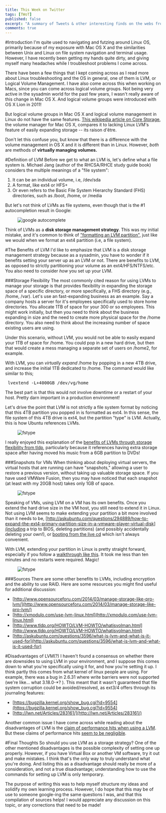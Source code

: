 ```yaml
---
title: This Week on Twitter
tags: [TWoT]
published: false
excerpt: "A summary of Tweets & other interesting finds on the webs from March 08-14"
comments: true
---
```


#Introduction
I'm quite used to navigating and futzing around Linux OS, primarily because of my exposure with Mac OS X and the similarities between Unix and Linux on file system navigation and terminal usage. However, I have recently been getting my hands quite dirty, and giving myself many headaches while I troubleshoot problems I come across.

There have been a few things that I kept coming across as I read more about Linux troubleshooting and the OS in general, one of them is LVM, or Logical Volume Management. I have also come across this when working on Macs, since you can come across logical volume groups. Not being very active in the sysadmin world for the past few years, I wasn't really aware of this change in Mac OS X. And logical volume groups were introduced with OS X Lion in 2011!

But logical volume groups in Mac OS X and logical volume management in Linux do not have the same features. [This wikipedia article on Core Storage](http://en.wikipedia.org/wiki/Core_Storage), the volume manager for Mac OS X, compares it to lacking Linux LVM's feature of easily expanding storage -- its raison d'être.

Don't let this confuse you, but know that there is a difference with the volume management in OS X and it is different than in Linux. However, *both* are methods of **virtually managing volumes.**

#Definition of LVM
Before we get to what an LVM is, let's define what a file system is. Michael Jang (author of the RHCSA/RHCE study guide book) considers the multiple meanings of a "file system":

1. It can be an individual volume, i.e, /dev/sda
2. A format, like ext4 or HFS+
3. Or even refers to the Basic File System Hierarchy Standard (FHS) directories, such as /boot, /home, or /media

But let's not think of LVMs as file systems, even though that is the #1 autocompletion result in Google:
<figure>
    <img src="{{ site.url }}/images/autocompletion.png" alt="google autocomplete">
</figure>

Think of LVMs as a **disk storage management strategy**. This was my initial mistake, and it's common to think of ["formatting an LVM partition"](http://unix.stackexchange.com/questions/64963/how-to-format-an-lvm-partition), just like we would when we format an ext4 partition (i.e, a file system).


#The Benefits of LVM
I'd like to emphasize that LVM is a disk storage management strategy because as a sysadmin, you have to wonder if it benefits setting your server up as an LVM or not. There are benefits to LVM, as opposed to strictly partitioning your volume as an ext4/HFS/NTFS/etc. You also need to consider *how* you set up your LVM.

###Storage Flexibility
The most commonly cited reason for using LVMs to manage your storage is that provides flexibility in expanding the storage space of a specific directory, or more specifically, a FHS directory (e.g., /home, /var). Let's use an fast-expanding business as an example. Say a company hosts a server for it's employees specifically used to store home directories. You allocate 1TB of space for your 300 or so employees. This might work initially, but then you need to think about the business expanding in size and the need to create more physical space for the /home directory. You also need to think about the increasing number of space existing users are using.

Under this scenario, without LVM, you would not be able to easily expand your 1TB of space for /home. You could pop in a new hard drive, but then that would create a mess managing a separate set of users on /home2, for example.

With LVM, you can *virtually expand* /home by popping in a new 4TB drive, and increase the initial 1TB dedicated to /home. The command would like similar to this;
<pre> lvextend -L+4000GB /dev/vg/home</pre>
The best part is that this would not involve downtime or a restart of your host. Pretty darn important in a production environment!

Let's drive the point that LVM is not strictly a file system format by noticing that this 4TB partition you popped in is formatted as ext4. In this sense, the file system of this 4TB drive is ext4, but the partition "type" is LVM. Actually, this is how Ubuntu references LVMs.

<figure>
    <img src="{{ site.url }}/images/filesystemtype.png" alt="fstype">
</figure>

I really enjoyed this explanation of the [benefits of LVMs through storage flexibility from tldp](http://www.tldp.org/HOWTO/LVM-HOWTO/benefitsoflvmsmall.html), particularly because it references having extra storage space after having moved his music from a 6GB partition to DVDs!

###Snapshots for VMs
When thinking about deploying virtual servers, the virtual hosts that are running can have "snapshots," allowing a user to restore a previous version, without taking up valuable storage space. If you have used VMWare Fusion, then you may have noticed that each snapshot (at least with my 20GB host) takes only 1GB of space.

<figure>
    <img src="{{ site.url }}/images/snapshots.png" alt="fstype">
</figure>

Speaking of VMs, using LVM on a VM has its own benefits. Once you extend the hard drive size in the VM host, you still need to extend it in Linux. Not using LVM seems to make extending your partition a bit more involved than it needs to be, [http://askubuntu.com/questions/294889/how-to-expand-the-ext4-primary-partition-size-in-a-vmware-player-virtual-disk](including a trip to BIOS, deleting partitions) (and possibly accidentally deleting your own!), or [booting from the live cd](http://askubuntu.com/questions/429576/increase-ubuntu-partition-size-under-virtual-machine) which isn't always convenient.

With LVM, extending your partition in Linux is pretty straight forward, especially if you follow a [walkthrough like this](https://www.justinrummel.com/resizing-a-vmware-fusion-ubuntu-server-logical-vhd-via-guided-partitioning/). It took me less than ten minutes and no restarts were required. Magic!

<figure>
    <img src="{{ site.url }}/images/extendvm.png" alt="fstype">
</figure>

###Sources
There are some other benefits to LVMs, including encryption and the ability to use RAID. Here are some resources you might find useful for additional discussion:

- [http://www.opensourceforu.com/2014/03/manage-storage-like-pro-lvm/](http://www.opensourceforu.com/2014/03/manage-storage-like-pro-lvm/)
- [http://xmodulo.com/use-lvm-linux.html](http://xmodulo.com/use-lvm-linux.html)
- [http://www.tldp.org/HOWTO/LVM-HOWTO/whatisvolman.html](http://www.tldp.org/HOWTO/LVM-HOWTO/whatisvolman.html)
- [http://askubuntu.com/questions/3596/what-is-lvm-and-what-is-it-used-for](http://askubuntu.com/questions/3596/what-is-lvm-and-what-is-it-used-for)

#Disadvantages of LVM(?)
I haven't found a consensus on whether there are downsides to using LVM in your environment, and I suppose this comes down to what you're specifically using it for, and how you're setting it up. I think partly this comes from what kernel of linux people are using. For example, there was a bug in 2.6.31 where write barriers were not supported (we're like... what 3.18.0-*? ). This meant that it wasn't guaranteed that file system corruption could be avoided/resolved, as ext3/4 offers through its journaling features:

- [https://bugzilla.kernel.org/show_bug.cgi?id=9554](https://bugzilla.kernel.org/show_bug.cgi?id=9554)
- [http://lwn.net/Articles/283161/](http://lwn.net/Articles/283161/)

Another common issue I have come across while reading about the disadvantages of LVM is the [claim of performance hits when using a LVM](http://www.linuxquestions.org/questions/linux-server-73/lvm-vs-no-lvm-811853/). But these claims of performance hits [seem to be negligible](http://unix.stackexchange.com/questions/7122/does-lvm-impact-performance).


#Final Thoughts
So should you use LVM as a storage strategy? One of the other mentioned disadvantages is the possible complexity of setting one up properly. However, if you have Virtual Box or another VM software, try it out and make mistakes. I think that's the only way to truly understand what you're doing. And listing this as a disadvantage should really be more of a consideration, and not a true disadvantage; understanding how to use the commands for setting up LVM is only temporary.

The purpose of writing this was to help myself structure my ideas and solidify my own learning process. However, I do hope that this may be of use to someone google-ing the same questions I was, and that this compilation of sources helps! I would appreciate any discussion on this topic, or any corrections that need to be made!
